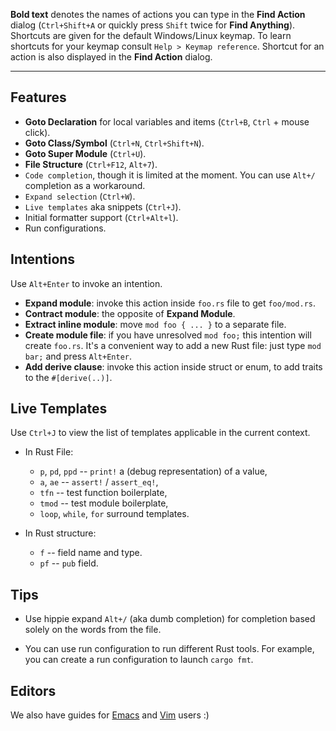 **Bold text** denotes the names of actions you can type in the **Find Action**
  dialog (`Ctrl+Shift+A` or quickly press `Shift` twice for **Find Anything**).
  Shortcuts are given for the default Windows/Linux keymap. To learn shortcuts
    for your keymap consult `Help > Keymap reference`. Shortcut for an action is
  also displayed in the **Find Action** dialog.

--------------------------------------------------------------------------------



## Features

* **Goto Declaration** for local variables and items (`Ctrl+B`, `Ctrl` + mouse click).
* **Goto Class/Symbol** (`Ctrl+N`, `Ctrl+Shift+N`).
* **Goto Super Module** (`Ctrl+U`).
* **File Structure** (`Ctrl+F12`, `Alt+7`).
* `Code completion`, though it is limited at the moment. You can use `Alt+/` completion as a workaround.
* `Expand selection` (`Ctrl+W`).
* `Live templates` aka snippets (`Ctrl+J`).
* Initial formatter support (`Ctrl+Alt+l`).
* Run configurations.

## Intentions

Use `Alt+Enter` to invoke an intention.

* **Expand module**: invoke this action inside `foo.rs` file to get `foo/mod.rs`.
* **Contract module**: the opposite of **Expand Module**.
* **Extract inline module**: move `mod foo { ... }` to a separate file.
* **Create module file**: if you have unresolved `mod foo;` this intention will create
  `foo.rs`. It's a convenient way to add a new Rust file: just type `mod bar;` and
  press `Alt+Enter`.
* **Add derive clause**: invoke this action inside struct or enum, to add traits to the `#[derive(..)]`.

## Live Templates

Use `Ctrl+J` to view the list of templates applicable in the current context.

* In Rust File:
  - `p`, `pd`, `ppd` -- `print!` a (debug representation) of a value,
  - `a`, `ae` -- `assert!` / `assert_eq!`,
  - `tfn` -- test function boilerplate,
  - `tmod` -- test module boilerplate,
  - `loop`, `while`, `for` surround templates.

* In Rust structure:
  - `f` -- field name and type.
  - `pf` -- `pub` field.


## Tips

* Use hippie expand `Alt+/` (aka dumb completion) for completion based solely on the
  words from the file.

* You can use run configuration to run different Rust tools. For example, you
  can create a run configuration to launch `cargo fmt`.

## Editors

We also have guides for [Emacs](Emacs.md) and [Vim](Vim.md) users :)

